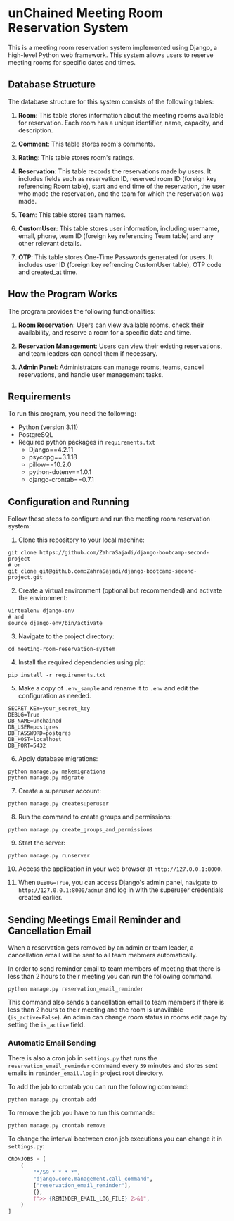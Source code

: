 # unChained Meeting Room Reservation System

This is a meeting room reservation system implemented using Django, a high-level Python web framework. This system allows users to reserve meeting rooms for specific dates and times.

## Database Structure

The database structure for this system consists of the following tables:

1. **Room**: This table stores information about the meeting rooms available for reservation. Each room has a unique identifier, name, capacity, and description.

2. **Comment**: This table stores room's comments.

3. **Rating**: This table stores room's ratings.

4. **Reservation**: This table records the reservations made by users. It includes fields such as reservation ID, reserved room ID (foreign key referencing Room table), start and end time of the reservation, the user who made the reservation, and the team for which the reservation was made.

5. **Team**: This table stores team names.

6. **CustomUser**: This table stores user information, including username, email, phone, team ID (foreign key referencing Team table) and any other relevant details.

7. **OTP**: This table stores One-Time Passwords generated for users. It includes user ID (foreign key refrencing CustomUser table), OTP code and created_at time.

## How the Program Works

The program provides the following functionalities:

1. **Room Reservation**: Users can view available rooms, check their availability, and reserve a room for a specific date and time.

2. **Reservation Management**: Users can view their existing reservations, and team leaders can cancel them if necessary.

3. **Admin Panel**: Administrators can manage rooms, teams, cancell reservations, and handle user management tasks.

## Requirements

To run this program, you need the following:
- Python (version 3.11)
- PostgreSQL
- Required python packages in `requirements.txt`
    - Django==4.2.11
    - psycopg==3.1.18
    - pillow==10.2.0
    - python-dotenv==1.0.1
    - django-crontab==0.7.1

## Configuration and Running

Follow these steps to configure and run the meeting room reservation system:

1. Clone this repository to your local machine:

```shell
git clone https://github.com/ZahraSajadi/django-bootcamp-second-project
# or
git clone git@github.com:ZahraSajadi/django-bootcamp-second-project.git
```
2. Create a virtual environment (optional but recommended) and activate the environment:

```shell
virtualenv django-env
# and
source django-env/bin/activate
```

3. Navigate to the project directory:
```shell
cd meeting-room-reservation-system
```

4. Install the required dependencies using pip:
```shell
pip install -r requirements.txt
```


5. Make a copy of `.env_sample` and rename it to `.env` and edit the configuration as needed.
```env
SECRET_KEY=your_secret_key
DEBUG=True
DB_NAME=unchained
DB_USER=postgres
DB_PASSWORD=postgres
DB_HOST=localhost
DB_PORT=5432

```
6. Apply database migrations:
```shell
python manage.py makemigrations
python manage.py migrate
```


7. Create a superuser account:
```shell
python manage.py createsuperuser
```

8. Run the command to create groups and permissions:
```shell
python manage.py create_groups_and_permissions
```
9. Start the server:
```
python manage.py runserver
```


10. Access the application in your web browser at `http://127.0.0.1:8000`.

11. When `DEBUG=True`, you can access Django's admin panel, navigate to `http://127.0.0.1:8000/admin` and log in with the superuser credentials created earlier.


## Sending Meetings Email Reminder and Cancellation Email

When a reservation gets removed by an admin or team leader, a cancellation email will be sent to all team mebmers automatically.

In order to send reminder email to team members of meeting that there is less than 2 hours to their meeting you can run the following command.

```shell
python manage.py reservation_email_reminder
```

This command also sends a cancellation email to team members if there is less than 2 hours to their meeting and the room is unavilable (`is_active=False`). An admin can change room status in rooms edit page by setting the `is_active` field.

### Automatic Email Sending
There is also a cron job in `settings.py` that runs the `reservation_email_reminder` command every `59` minutes and stores sent emails in `reminder_email.log` in project root directory.

To add the job to crontab you can run the following command:
```shell
python manage.py crontab add
```
To remove the job you have to run this commands:
```shell
python manage.py crontab remove
```

To change the interval beetween cron job executions you can change it in `settings.py`:
```python
CRONJOBS = [
    (
        "*/59 * * * *",
        "django.core.management.call_command",
        ["reservation_email_reminder"],
        {},
        f">> {REMINDER_EMAIL_LOG_FILE} 2>&1",
    )
]
```
